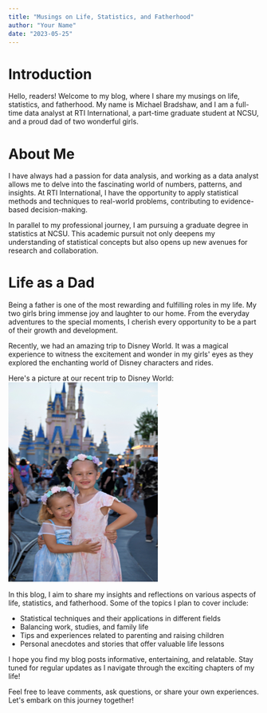 ```yaml
---
title: "Musings on Life, Statistics, and Fatherhood"
author: "Your Name"
date: "2023-05-25"
---
```


# Introduction

Hello, readers! Welcome to my blog, where I share my musings on life, statistics, and fatherhood. My name is Michael Bradshaw, and I am a full-time data analyst at RTI International, a part-time graduate student at NCSU, and a proud dad of two wonderful girls.

# About Me

I have always had a passion for data analysis, and working as a data analyst allows me to delve into the fascinating world of numbers, patterns, and insights. At RTI International, I have the opportunity to apply statistical methods and techniques to real-world problems, contributing to evidence-based decision-making.

In parallel to my professional journey, I am pursuing a graduate degree in statistics at NCSU. This academic pursuit not only deepens my understanding of statistical concepts but also opens up new avenues for research and collaboration.

# Life as a Dad

Being a father is one of the most rewarding and fulfilling roles in my life. My two girls bring immense joy and laughter to our home. From the everyday adventures to the special moments, I cherish every opportunity to be a part of their growth and development.

Recently, we had an amazing trip to Disney World. It was a magical experience to witness the excitement and wonder in my girls' eyes as they explored the enchanting world of Disney characters and rides.

Here's a picture at our recent trip to Disney World:  
<img src="https://github.com/mikebrad140/mikebrad140.github.io/blob/main/_posts/image0%20(2).jpeg" alt="Disney World" width="300" height="400">

In this blog, I aim to share my insights and reflections on various aspects of life, statistics, and fatherhood. Some of the topics I plan to cover include:

- Statistical techniques and their applications in different fields
- Balancing work, studies, and family life
- Tips and experiences related to parenting and raising children
- Personal anecdotes and stories that offer valuable life lessons

I hope you find my blog posts informative, entertaining, and relatable. Stay tuned for regular updates as I navigate through the exciting chapters of my life!

Feel free to leave comments, ask questions, or share your own experiences. Let's embark on this journey together!
